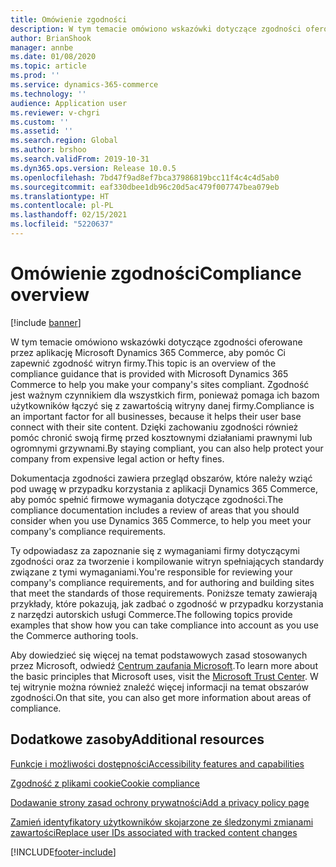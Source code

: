 ```yaml
---
title: Omówienie zgodności
description: W tym temacie omówiono wskazówki dotyczące zgodności oferowane przez aplikację Microsoft Dynamics 365 Commerce, aby pomóc Ci zapewnić zgodność witryn firmy.
author: BrianShook
manager: annbe
ms.date: 01/08/2020
ms.topic: article
ms.prod: ''
ms.service: dynamics-365-commerce
ms.technology: ''
audience: Application user
ms.reviewer: v-chgri
ms.custom: ''
ms.assetid: ''
ms.search.region: Global
ms.author: brshoo
ms.search.validFrom: 2019-10-31
ms.dyn365.ops.version: Release 10.0.5
ms.openlocfilehash: 7bd47f9ad8ef7bca37986819bcc11f4c4c4d5ab0
ms.sourcegitcommit: eaf330dbee1db96c20d5ac479f007747bea079eb
ms.translationtype: HT
ms.contentlocale: pl-PL
ms.lasthandoff: 02/15/2021
ms.locfileid: "5220637"
---
```

# <a name="compliance-overview"></a><span data-ttu-id="34b32-103">Omówienie zgodności</span><span class="sxs-lookup"><span data-stu-id="34b32-103">Compliance overview</span></span>


[!include [banner](includes/banner.md)]

<span data-ttu-id="34b32-104">W tym temacie omówiono wskazówki dotyczące zgodności oferowane przez aplikację Microsoft Dynamics 365 Commerce, aby pomóc Ci zapewnić zgodność witryn firmy.</span><span class="sxs-lookup"><span data-stu-id="34b32-104">This topic is an overview of the compliance guidance that is provided with Microsoft Dynamics 365 Commerce to help you make your company's sites compliant.</span></span> <span data-ttu-id="34b32-105">Zgodność jest ważnym czynnikiem dla wszystkich firm, ponieważ pomaga ich bazom użytkowników łączyć się z zawartością witryny danej firmy.</span><span class="sxs-lookup"><span data-stu-id="34b32-105">Compliance is an important factor for all businesses, because it helps their user base connect with their site content.</span></span> <span data-ttu-id="34b32-106">Dzięki zachowaniu zgodności również pomóc chronić swoją firmę przed kosztownymi działaniami prawnymi lub ogromnymi grzywnami.</span><span class="sxs-lookup"><span data-stu-id="34b32-106">By staying compliant, you can also help protect your company from expensive legal action or hefty fines.</span></span>

<span data-ttu-id="34b32-107">Dokumentacja zgodności zawiera przegląd obszarów, które należy wziąć pod uwagę w przypadku korzystania z aplikacji Dynamics 365 Commerce, aby pomóc spełnić firmowe wymagania dotyczące zgodności.</span><span class="sxs-lookup"><span data-stu-id="34b32-107">The compliance documentation includes a review of areas that you should consider when you use Dynamics 365 Commerce, to help you meet your company's compliance requirements.</span></span>

<span data-ttu-id="34b32-108">Ty odpowiadasz za zapoznanie się z wymaganiami firmy dotyczącymi zgodności oraz za tworzenie i kompilowanie witryn spełniających standardy związane z tymi wymaganiami.</span><span class="sxs-lookup"><span data-stu-id="34b32-108">You're responsible for reviewing your company's compliance requirements, and for authoring and building sites that meet the standards of those requirements.</span></span> <span data-ttu-id="34b32-109">Poniższe tematy zawierają przykłady, które pokazują, jak zadbać o zgodność w przypadku korzystania z narzędzi autorskich usługi Commerce.</span><span class="sxs-lookup"><span data-stu-id="34b32-109">The following topics provide examples that show how you can take compliance into account as you use the Commerce authoring tools.</span></span>

<span data-ttu-id="34b32-110">Aby dowiedzieć się więcej na temat podstawowych zasad stosowanych przez Microsoft, odwiedź [Centrum zaufania Microsoft](https://www.microsoft.com/trust-center).</span><span class="sxs-lookup"><span data-stu-id="34b32-110">To learn more about the basic principles that Microsoft uses, visit the [Microsoft Trust Center](https://www.microsoft.com/trust-center).</span></span> <span data-ttu-id="34b32-111">W tej witrynie można również znaleźć więcej informacji na temat obszarów zgodności.</span><span class="sxs-lookup"><span data-stu-id="34b32-111">On that site, you can also get more information about areas of compliance.</span></span>

## <a name="additional-resources"></a><span data-ttu-id="34b32-112">Dodatkowe zasoby</span><span class="sxs-lookup"><span data-stu-id="34b32-112">Additional resources</span></span>

[<span data-ttu-id="34b32-113">Funkcje i możliwości dostępności</span><span class="sxs-lookup"><span data-stu-id="34b32-113">Accessibility features and capabilities</span></span>](accessibility.md)

[<span data-ttu-id="34b32-114">Zgodność z plikami cookie</span><span class="sxs-lookup"><span data-stu-id="34b32-114">Cookie compliance</span></span>](cookie-compliance.md)

[<span data-ttu-id="34b32-115">Dodawanie strony zasad ochrony prywatności</span><span class="sxs-lookup"><span data-stu-id="34b32-115">Add a privacy policy page</span></span>](add-privacy-page.md)

[<span data-ttu-id="34b32-116">Zamień identyfikatory użytkowników skojarzone ze śledzonymi zmianami zawartości</span><span class="sxs-lookup"><span data-stu-id="34b32-116">Replace user IDs associated with tracked content changes</span></span>](replace-IDs-tracked-changes.md)


[!INCLUDE[footer-include](../includes/footer-banner.md)]
